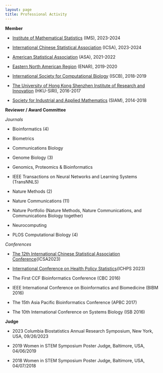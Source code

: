 ```yaml
---
layout: page
title: Professional Activity
---
```


**Member**

- [Institute of Mathematical Statistics](https://imstat.org/) \(IMS\), 2023-2024

- [International Chinese Statistical Association](https://www.icsa.org/) \(ICSA\), 2023-2024

- [American Statistical Association](https://www.amstat.org/) \(ASA\), 2021-2022
  
- [Eastern North American Region](https://www.enar.org/) \(ENAR\), 2019-2020
  
- [International Society for Computational Biology](https://www.iscb.org/) \(ISCB\), 2018-2019

- [The University of Hong Kong Shenzhen Institute of Research and Innovation](http://www.siri.hku.hk/) \(HKU-SIRI\), 2016-2017

- [Society for Industrial and Applied Mathematics](https://www.siam.org/) \(SIAM\), 2014-2018

**Reviewer / Award Committee**

*Journals*

- Bioinformatics (4)

- Biometrics 

- Communications Biology
  
- Genome Biology (3) 

- Genomics, Proteomics & Bioinformatics

- IEEE Transactions on Neural Networks and Learning Systems \(TransNNLS\)

- Nature Methods (2) 

- Nature Communications (11)

- Nature Portfolio (Nature Methods, Nature Communications, and Communications Biology together)

- Neurocomputing

- PLOS Computational Biology (4) 

*Conferences*

 - [The 12th International Chinese Statistical Association Conference](https://www.icsa.org)\{ICSA2023\) 
 
 - [International Conference on Health Policy Statistics](https://ww2.amstat.org/meetings/ichps/2023/travelawards.cfm)\{ICHPS 2023\)

- The First CCF Bioinformatics Conference \(CBC 2016\)

- IEEE International Conference on Bioinformatics and Biomedicine \(BIBM 2016\)

- The 15th Asia Pacific Bioinformatics Conference \(APBC 2017\)

- The 10th International Conference on Systems Biology \(ISB 2016\)

**Judge**

- 2023 Columbia Biostatistics Annual Research Symposium, New York, USA, 09/26/2023

- 2019 Women in STEM Symposium Poster Judge, Baltimore, USA, 04/06/2019

- 2018 Women in STEM Symposium Poster Judge, Baltimore, USA, 04/07/2018


